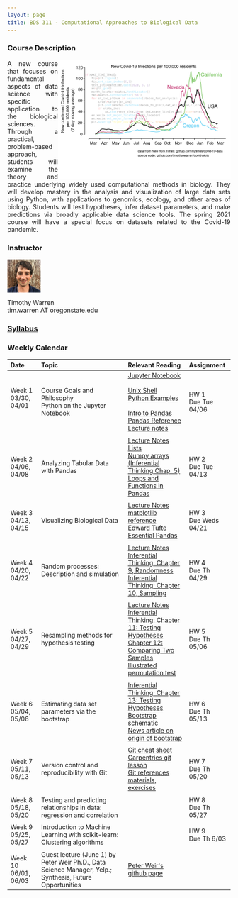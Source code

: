 ```yaml
---
layout: page
title: BDS 311 - Computational Approaches to Biological Data
---
```


### Course Description
 <img src="./covidtrace_color_rev-01.png" width="390" height="270" align='right'/> 
 <div style="text-align: justify"> 
 A new course that focuses on fundamental aspects of data science with specific application to the biological sciences. Through a practical, problem-based approach, students will examine the theory and practice underlying widely used computational methods in biology. They will develop mastery in the analysis and visualization of large data sets using Python, with applications to genomics, ecology, and other areas of biology. Students will test hypotheses, infer dataset parameters, and make predictions via broadly applicable data science tools. The spring 2021 course will have a special focus on datasets related to the Covid-19 pandemic. 
</div>   

### Instructor
<img src="./twheadshot_square.jpg" width="75" height="75" align='center'/>      

Timothy Warren  
tim.warren AT oregonstate.edu         


  
  





### [Syllabus](./syllabus.md)


### Weekly Calendar  

|Date                                  | Topic                             |  Relevant Reading                     | Assignment                                 |
|:-----------------------------        |:--------------------------------- |:------------------------------------  |:----------------------                      |
| Week 1 <br />03/30, 04/01&nbsp; &nbsp; &nbsp;&nbsp;&nbsp;| Course Goals and Philosophy <br />Python on the Jupyter Notebook &nbsp; &nbsp; &nbsp;| [Jupyter Notebook](https://www.e-education.psu.edu/geog489/node/2204)&nbsp; &nbsp; &nbsp;&nbsp; &nbsp;&nbsp; &nbsp;<br>[Unix Shell](https://swcarpentry.github.io/shell-novice/) <br> [Python Examples](https://nbviewer.jupyter.org/urls/bitbucket.org/hrojas/learn-pandas/raw/master/lessons/Python_101.ipynb) &nbsp; &nbsp;  <br> [Intro to Pandas](http://swcarpentry.github.io/python-novice-gapminder/) <br> [Pandas Reference](https://pandas.pydata.org/pandas-docs/stable/user_guide/10min.html)<br>[Lecture notes](./lecture_notes/lec_wk01.md)| HW 1 <br/> Due Tue 04/06 &nbsp; &nbsp; |
|        |                |         |            |
| Week 2 <br /> 04/06, 04/08    | Analyzing Tabular Data with Pandas  |[Lecture Notes](./lecture_notes/lec_wk02.md)<br> [Lists](https://swcarpentry.github.io/python-novice-gapminder/11-lists/index.html)<br>[Numpy arrays <br> (Inferential Thinking Chap. 5)](https://inferentialthinking.com/chapters/05/Sequences.html)<br>[Loops and Functions in Pandas](https://datacarpentry.org/python-ecology-lesson/06-loops-and-functions/)                                      | HW 2 <br/> Due Tue 04/13 |
|     |    |     |      |
| Week 3 <br /> 04/13, 04/15    | Visualizing Biological Data |[Lecture Notes](./lecture_notes/lec_wk03.md)<br>[matplotlib reference](https://matplotlib.org/stable/tutorials/index.html#tutorials)<br>[Edward Tufte](https://www.edwardtufte.com/tufte/)<br>  [Essential Pandas](https://pandas.pydata.org/pandas-docs/stable/user_guide/10min.html)                                                 | HW 3 <br/> Due Weds 04/21|
|     |    |     |      |
| Week 4 <br /> 04/20, 04/22    | Random processes: Description and simulation  |[Lecture Notes](./lecture_notes/lec_wk04.md)<br>[Inferential Thinking: Chapter 9, Randomness](https://inferentialthinking.com/chapters/09/Randomness.html)<br>[Inferential Thinking: Chapter 10, Sampling](https://inferentialthinking.com/chapters/10/Sampling_and_Empirical_Distributions.html)<br>        | HW 4 <br/> Due Th 04/29|
|     |    |     |      |
|  Week 5 <br /> 04/27, 04/29   | Resampling methods for hypothesis testing   |[Lecture Notes](./lecture_notes/lec_wk05.md)<br>[Inferential Thinking: Chapter 11: Testing Hypotheses](https://inferentialthinking.com/chapters/11/Testing_Hypotheses.html)<br>[Chapter 12: Comparing Two Samples](https://inferentialthinking.com/chapters/12/Comparing_Two_Samples.html)<br>[Illustrated permutation test](https://www.jwilber.me/permutationtest/)                                                   | HW 5 <br/> Due Th 05/06|
|     |    |     |      |
| Week 6 <br /> 05/04, 05/06    | Estimating data set parameters via the bootstrap   | [Inferential Thinking: Chapter 13: Testing Hypotheses](https://inferentialthinking.com/chapters/13/Estimation.html)<br>[Bootstrap schematic](https://online.stat.psu.edu/stat555/node/119/)<br>[News article on origin of bootstrap](https://www.nytimes.com/1988/11/08/science/theorist-applies-computer-power-to-uncertainty-in-statistics.html)                                       | HW 6 <br/> Due Th 05/13|
|     |    |     |      |
| Week 7 <br /> 05/11, 05/13    | Version control and reproducibility with Git | [Git cheat sheet](https://training.github.com/downloads/github-git-cheat-sheet.pdf)<br> [Carpentries git lesson](https://swcarpentry.github.io/git-novice/) <br> [Git references materials, exercises](https://open-source-for-researchers.github.io/open-source-workshop/)                                                 | HW 7 <br/> Due Th 05/20|
|     |    |     |      |
| Week 8 <br /> 05/18, 05/20    | Testing and predicting relationships in data: <br />regression and correlation  |              | HW 8<br/> Due Th 05/27|
|     |    |     |      |
| Week 9 <br /> 05/25, 05/27    | Introduction to Machine Learning with scikit-learn: Clustering algorithms|                                                   | HW 9 <br/> Due Th 6/03|
|     |    |     |      |
| Week 10 <br /> 06/01, 06/03    | Guest lecture (June 1) by Peter Weir Ph.D., Data Science Manager, Yelp.; Synthesis, Future Opportunities   |   [Peter Weir's github page](https://github.com/ptweir)                                                | |



